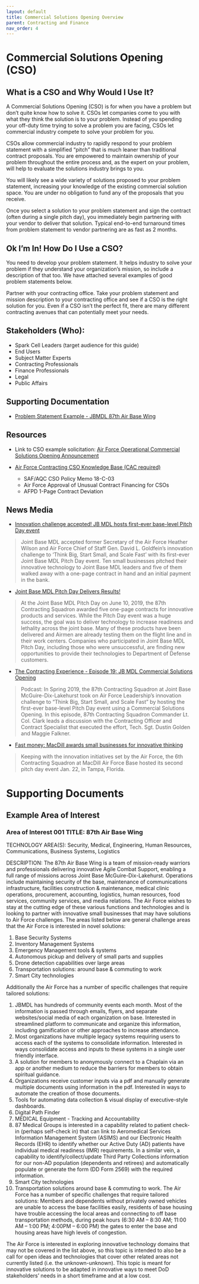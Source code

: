 ```yaml
---
layout: default
title: Commercial Solutions Opening Overview
parent: Contracting and Finance
nav_order: 4
---
```


# Commercial Solutions Opening (CSO)

## What is a CSO and Why Would I Use It?

A Commercial Solutions Opening (CSO) is for when you have a problem but don’t quite know how to solve it. CSOs let companies come to you with what they think the solution is to your problem. Instead of you spending your off-duty time trying to solve a problem you are facing, CSOs let commercial industry compete to solve your problem for you.

CSOs allow commercial industry to rapidly respond to your problem statement with a simplified “pitch” that is much leaner than traditional contract proposals. You are empowered to maintain ownership of your problem throughout the entire process and, as the expert on your problem, will help to evaluate the solutions industry brings to you.

You will likely see a wide variety of solutions proposed to your problem statement, increasing your knowledge of the existing commercial solution space. You are under no obligation to fund any of the proposals that you receive.

Once you select a solution to your problem statement and sign the contract (often during a single pitch day), you immediately begin partnering with your vendor to deliver that solution. Typical end-to-end turnaround times from problem statement to vendor partnering are as fast as 2 months.

## Ok I’m In! How Do I Use a CSO?

You need to develop your problem statement. It helps industry to solve your problem if they understand your organization’s mission, so include a description of that too. We have attached several examples of good problem statements below.

Partner with your contracting office. Take your problem statement and mission description to your contracting office and see if a CSO is the right solution for you. Even if a CSO isn’t the perfect fit, there are many different contracting avenues that can potentially meet your needs.

## Stakeholders (Who):

*   Spark Cell Leaders (target audience for this guide)
*   End Users
*   Subject Matter Experts
*   Contracting Professionals
*   Finance Professionals
*   Legal
*   Public Affairs

## Supporting Documentation

* [Problem Statement Example - JBMDL 87th Air Base Wing](#example-area-of-interest)

## Resources

* Link to CSO example solicitation: [Air Force Operational Commercial Solutions Opening Announcement](https://beta.sam.gov/opp/b974b476568f408999364c5ceb60ba58/view)

* [Air Force Contracting CSO Knowledge Base (CAC required)](https://cs2.eis.af.mil/sites/10059/afcc/knowledge_center/Pages/cso.aspx)
    * SAF/AQC CSO Policy Memo 18-C-03
    * Air Force Approval of Unusual Contract Financing for CSOs
    * AFPD 1-Page Contract Deviation

## News Media

* [Innovation challenge accepted! JB MDL hosts first-ever base-level Pitch Day event](https://www.jbmdl.jb.mil/News/Article-Display/Article/1898557/innovation-challenge-accepted-jb-mdl-hosts-first-ever-base-level-pitch-day-event/)

>Joint Base MDL accepted former Secretary of the Air Force Heather Wilson and Air Force Chief of Staff Gen. David L. Goldfein’s innovation challenge to ‘Think Big, Start Small, and Scale Fast’ with its first-ever Joint Base MDL Pitch Day event.  Ten small businesses pitched their innovative technology to Joint Base MDL leaders and five of them walked away with a one-page contract in hand and an initial payment in the bank.

* [Joint Base MDL Pitch Day Delivers Results!](https://www.jbmdl.jb.mil/News/Article-Display/Article/1976527/joint-base-mdl-pitch-day-delivers-results/)

>At the Joint Base MDL Pitch Day on June 10, 2019, the 87th Contracting Squadron awarded five one-page contracts for innovative products and services. While the Pitch Day event was a huge success, the goal was to deliver technology to increase readiness and lethality across the joint base.   Many of these products have been delivered and Airmen are already testing them on the flight line and in their work centers. Companies who participated in Joint Base MDL Pitch Day, including those who were unsuccessful, are finding new opportunities to provide their technologies to Department of Defense customers.

* [The Contracting Experience - Episode 19: JB MDL Commercial Solutions Opening](https://www.dvidshub.net/audio/60911/contracting-experience-episode-19-jb-mdl-commercial-solutions-opening)

>Podcast: In Spring 2019, the 87th Contracting Squadron at Joint Base McGuire-Dix-Lakehurst took on Air Force Leadership’s innovation challenge to “Think Big, Start Small, and Scale Fast” by hosting the first-ever base-level Pitch Day event using a Commercial Solutions Opening. In this episode, 87th Contracting Squadron Commander Lt. Col. Clark leads a discussion with the Contracting Officer and Contract Specialist that executed the effort, Tech. Sgt. Dustin Golden and Maggie Falkner.


* [Fast money: MacDill awards small businesses for innovative thinking](https://www.macdill.af.mil/News/Article/2065416/fast-money-macdill-awards-small-businesses-for-innovative-thinking/)

>Keeping with the innovation initiatives set by the Air Force, the 6th Contracting Squadron at MacDill Air Force Base hosted its second pitch day event Jan. 22, in Tampa, Florida.

# Supporting Documents

## Example Area of Interest

### Area of Interest 001 TITLE: 87th Air Base Wing

TECHNOLOGY AREA(S): Security, Medical, Engineering, Human Resources, Communications, Business Systems, Logistics

DESCRIPTION: The 87th Air Base Wing is a team of mission-ready warriors and professionals delivering innovative Agile Combat Support, enabling a full range of missions across Joint Base McGuire-Dix-Lakehurst.  Operations include maintaining security of the base, maintenance of communications infrastructure, facilities construction & maintenance, medical clinic operations, procurement, accounting, logistics, human resources, food services, community services, and media relations. The Air Force wishes to stay at the cutting edge of these various functions and technologies and is looking to partner with innovative small businesses that may have solutions to Air Force challenges.  The areas listed below are general challenge areas that the Air Force is interested in novel solutions:

1. Base Security Systems
2. Inventory Management Systems
3. Emergency Management tools & systems
4. Autonomous pickup and delivery of small parts and supplies
5. Drone detection capabilities over large areas
6. Transportation solutions:  around base & commuting to work
7. Smart City technologies

Additionally the Air Force has a number of specific challenges that require tailored solutions:

1. JBMDL has hundreds of community events each month. Most of the information is passed through emails, flyers, and separate websites/social media of each organization on base.  Interested in streamlined platform to communicate and organize this information, including gamification or other approaches to increase attendance.
2. Most organizations have multiple legacy systems requiring users to access each of the systems to consolidate information.  Interested in ways consolidate access and inputs to these systems in a single user friendly interface.
3. A solution for members to anonymously connect to a Chaplain via an app or another medium to reduce the barriers for members to obtain spiritual guidance.
4. Organizations receive customer inputs via a pdf and manually generate multiple documents using information in the pdf.  Interested in ways to automate the creation of those documents.
5. Tools for automating data collection & visual display of executive-style dashboards.
6. Digital Path Finder
7. MEDICAL Equipment - Tracking and Accountability
8. 87 Medical Groups is interested in a capability related to patient check-in (perhaps self-check in) that can link to Aeromedical Services Information Management System (ASIMS) and our Electronic Health Records (EHR) to identify whether our Active Duty (AD) patients have individual medical readiness (IMR) requirements.  In a similar vein, a capability to identify/collect/update Third Party Collections information for our non-AD population (dependents and retirees) and automatically populate or generate the form (DD Form 2569) with the required information.
9. Smart City technologies
10. Transportation solutions around base & commuting to work. The Air Force has a number of specific challenges that require tailored solutions: Members and dependents without privately owned vehicles are unable to access the base facilities easily, residents of base housing have trouble accessing the local areas and connecting to off base transportation methods, during peak hours (6:30 AM – 8:30 AM; 11:00 AM – 1:00 PM; 4:00PM – 6:00 PM) the gates to enter the base and housing areas have high levels of congestion.

The Air Force is interested in exploring innovative technology domains that may not be covered in the list above, so this topic is intended to also be a call for open ideas and technologies that cover other related areas not currently listed (i.e. the unknown-unknown). This topic is meant for innovative solutions to be adapted in innovative ways to meet DoD stakeholders’ needs in a short timeframe and at a low cost.

